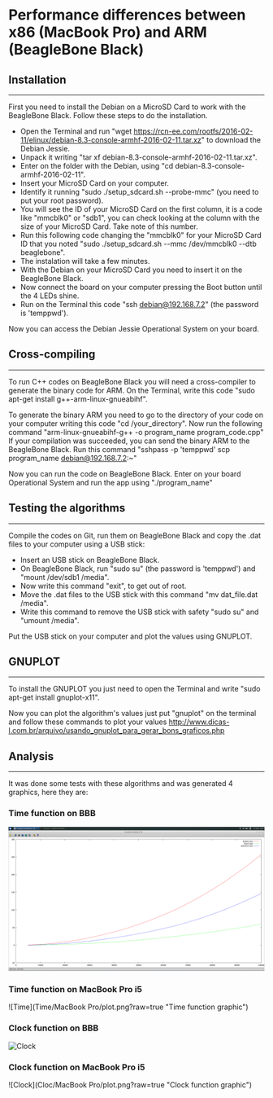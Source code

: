 # Performance differences between x86 (MacBook Pro) and ARM (BeagleBone Black)

## Installation
***
First you need to install the Debian on a MicroSD Card to work with the BeagleBone Black. Follow these steps to do the installation.

- Open the Terminal and run "wget https://rcn-ee.com/rootfs/2016-02-11/elinux/debian-8.3-console-armhf-2016-02-11.tar.xz" to download the Debian Jessie.
- Unpack it writing "tar xf debian-8.3-console-armhf-2016-02-11.tar.xz".
- Enter on the folder with the Debian, using "cd debian-8.3-console-armhf-2016-02-11".
- Insert your MicroSD Card on your computer.
- Identify it running "sudo ./setup_sdcard.sh --probe-mmc" (you need to put your root password).
- You will see the ID of your MicroSD Card on the first column, it is a code like "mmcblk0" or "sdb1", you can check looking at the column with the size of your MicroSD Card. Take note of this number.
- Run this following code changing the "mmcblk0" for your MicroSD Card ID that you noted "sudo ./setup_sdcard.sh --mmc /dev/mmcblk0 --dtb beaglebone".
- The instalation will take a few minutes.
- With the Debian on your MicroSD Card you need to insert it on the BeagleBone Black.
- Now connect the board on your computer pressing the Boot button until the 4 LEDs shine.
- Run on the Terminal this code "ssh debian@192.168.7.2" (the password is 'temppwd').

Now you can access the Debian Jessie Operational System on your board.

## Cross-compiling
***
To run C++ codes on BeagleBone Black you will need a cross-compiler to generate the binary code for ARM.
On the Terminal, write this code "sudo apt-get install g++-arm-linux-gnueabihf".

To generate the binary ARM you need to go to the directory of your code on your computer writing this code "cd /your_directory".
Now run the following command "arm-linux-gnueabihf-g++ -o program_name program_code.cpp"
If your compilation was succeeded, you can send the binary ARM to the BeagleBone Black. Run this command "sshpass -p 'temppwd' scp program_name debian@192.168.7.2:~"

Now you can run the code on BeagleBone Black. Enter on your board Operational System and run the app using "./program_name"

## Testing the algorithms
***
Compile the codes on Git, run them on BeagleBone Black and copy the .dat files to your computer using a USB stick:

- Insert an USB stick on BeagleBone Black.
- On BeagleBone Black, run "sudo su" (the password is 'temppwd') and "mount /dev/sdb1 /media".
- Now write this command "exit", to get out of root.
- Move the .dat files to the USB stick with this command "mv dat_file.dat /media".
- Write this command to remove the USB stick with safety "sudo su" and "umount /media".

Put the USB stick on your computer and plot the values using GNUPLOT.

## GNUPLOT
***
To install the GNUPLOT you just need to open the Terminal and write "sudo apt-get install gnuplot-x11".

Now you can plot the algorithm's values just put "gnuplot" on the terminal and follow these commands to plot your values <http://www.dicas-l.com.br/arquivo/usando_gnuplot_para_gerar_bons_graficos.php>

## Analysis
***
It was done some tests with these algorithms and was generated 4 graphics, here they are:

### Time function on BBB

![Time](Time/BBB/plot.png?raw=true "Time function graphic")

### Time function on MacBook Pro i5

![Time](Time/MacBook Pro/plot.png?raw=true "Time function graphic")

### Clock function on BBB

![Clock](Cloc/BBB/plot.png?raw=true "Clock function graphic")

### Clock function on MacBook Pro i5

![Clock](Cloc/MacBook Pro/plot.png?raw=true "Clock function graphic")